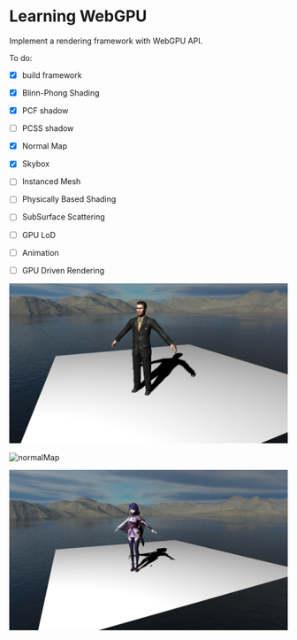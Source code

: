 # Learning WebGPU

Implement a rendering framework with WebGPU API.

To do:

- [x] build framework
- [x] Blinn-Phong Shading
- [x] PCF shadow
- [ ] PCSS shadow
- [x] Normal Map
- [x] Skybox
- [ ] Instanced Mesh
- [ ] Physically Based Shading
- [ ] SubSurface Scattering
- [ ] GPU LoD
- [ ] Animation
- [ ] GPU Driven Rendering



![man](img/man.png)

![normalMap](img/normalMap.png)

![ying](img/ying.png)